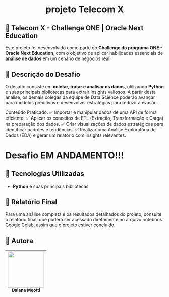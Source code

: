 <h1 align="center"> projeto Telecom X </h1>

##  📶 Telecom X - Challenge ONE | Oracle Next Education 

Este projeto foi desenvolvido como parte do **Challenge do programa ONE - Oracle Next Education**, com o objetivo de aplicar habilidades essenciais de **análise de dados** em um cenário de negócios real. 


## 📌 Descrição do Desafio  

O desafio consiste em **coletar, tratar e analisar os dados**, utilizando **Python** e suas principais bibliotecas para extrair insights valiosos. A partir desta análise, os demais colegas da  equipe de Data Science poderão avançar para modelos preditivos e desenvolver estratégias para reduzir a evasão.

Conteúdo Praticado:
✅ Importar e manipular dados de uma API de forma eficiente.
✅ Aplicar os conceitos de ETL (Extração, Transformação e Carga) na preparação dos dados.
✅ Criar visualizações de dados estratégicas para identificar padrões e tendências.
✅ Realizar uma Análise Exploratória de Dados (EDA) e gerar um relatório com insights relevantes.


# Desafio EM ANDAMENTO!!!



## 🚀 Tecnologias Utilizadas  

- **Python** e suas principais bibliotecas  

## 🎯 Relatório Final  

Para uma análise completa e os resultados detalhados do projeto, consulte o relatório final, que poderá ser acessado diretamente no arquivo notebook Google Colab, assim que o projeto estiver concluído.


## 👤 Autora  

| [<img loading="lazy" src="https://avatars.githubusercontent.com/u/88205712?v=4" width=115><br><sub>Daiana Meotti</sub>](https://github.com/DaiMeotti) |  
| :---: |
